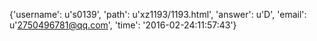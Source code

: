 {'username': u's0139', 'path': u'xz1193/1193.html', 'answer': u'D', 'email': u'2750496781@qq.com', 'time': '2016-02-24:11:57:43'}